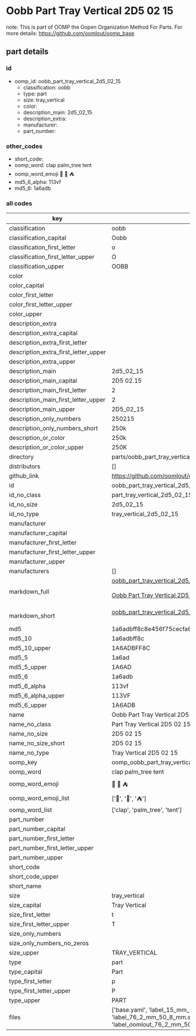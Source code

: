# Oobb Part Tray Vertical 2D5 02 15  

note: This is part of OOMP the Oopen Organization Method For Parts. For more details: https://github.com/oomlout/oomp_base

##  part details





### id
* oomp_id: oobb_part_tray_vertical_2d5_02_15
  * classification: oobb
  * type: part
  * size: tray_vertical
  * color: 
  * description_main: 2d5_02_15
  * description_extra: 
  * manufacturer: 
  * part_number: 

### other_codes
* short_code: 
* oomp_word: clap palm_tree tent
* oomp_word_emoji :clap: :palm_tree: :tent:
* md5_6_alpha: 113vf
* md5_6: 1a6adb

### all codes 
| key | value |  
| --- | --- |  
| classification | oobb |  
| classification_capital | Oobb |  
| classification_first_letter | o |  
| classification_first_letter_upper | O |  
| classification_upper | OOBB |  
| color |  |  
| color_capital |  |  
| color_first_letter |  |  
| color_first_letter_upper |  |  
| color_upper |  |  
| description_extra |  |  
| description_extra_capital |  |  
| description_extra_first_letter |  |  
| description_extra_first_letter_upper |  |  
| description_extra_upper |  |  
| description_main | 2d5_02_15 |  
| description_main_capital | 2D5 02.15 |  
| description_main_first_letter | 2 |  
| description_main_first_letter_upper | 2 |  
| description_main_upper | 2D5_02_15 |  
| description_only_numbers | 250215 |  
| description_only_numbers_short | 250k |  
| description_or_color | 250k |  
| description_or_color_upper | 250K |  
| directory | parts/oobb_part_tray_vertical_2d5_02_15 |  
| distributors | [] |  
| github_link | https://github.com/oomlout/oomlout_oomp_part_src/tree/main/parts/oobb_part_tray_vertical_2d5_02_15/working |  
| id | oobb_part_tray_vertical_2d5_02_15 |  
| id_no_class | part_tray_vertical_2d5_02_15 |  
| id_no_size | 2d5_02_15 |  
| id_no_type | tray_vertical_2d5_02_15 |  
| manufacturer |  |  
| manufacturer_capital |  |  
| manufacturer_first_letter |  |  
| manufacturer_first_letter_upper |  |  
| manufacturer_upper |  |  
| manufacturers | [] |  
| markdown_full | [oobb_part_tray_vertical_2d5_02_15](https://github.com/oomlout/oomlout_oomp_part_src/tree/main/parts/oobb_part_tray_vertical_2d5_02_15/working)<br>[](https://github.com/oomlout/oomlout_oomp_part_src/tree/main/parts/oobb_part_tray_vertical_2d5_02_15/working)<br>[Oobb Part Tray Vertical 2D5 02 15](https://github.com/oomlout/oomlout_oomp_part_src/tree/main/parts/oobb_part_tray_vertical_2d5_02_15/working)<br><br> |  
| markdown_short | [oobb_part_tray_vertical_2d5_02_15](https://github.com/oomlout/oomlout_oomp_part_src/tree/main/parts/oobb_part_tray_vertical_2d5_02_15/working)<br><br> |  
| md5 | 1a6adbff8c8e456f75cecfa60baf4ef7 |  
| md5_10 | 1a6adbff8c |  
| md5_10_upper | 1A6ADBFF8C |  
| md5_5 | 1a6ad |  
| md5_5_upper | 1A6AD |  
| md5_6 | 1a6adb |  
| md5_6_alpha | 113vf |  
| md5_6_alpha_upper | 113VF |  
| md5_6_upper | 1A6ADB |  
| name | Oobb Part Tray Vertical 2D5 02 15 |  
| name_no_class | Part Tray Vertical 2D5 02 15 |  
| name_no_size | 2D5 02 15 |  
| name_no_size_short | 2D5 02 15 |  
| name_no_type | Tray Vertical 2D5 02 15 |  
| oomp_key | oomp_oobb_part_tray_vertical_2d5_02_15 |  
| oomp_word | clap palm_tree tent |  
| oomp_word_emoji | :clap: :palm_tree: :tent: |  
| oomp_word_emoji_list | [':clap:', ':palm_tree:', ':tent:'] |  
| oomp_word_list | ['clap', 'palm_tree', 'tent'] |  
| part_number |  |  
| part_number_capital |  |  
| part_number_first_letter |  |  
| part_number_first_letter_upper |  |  
| part_number_upper |  |  
| short_code |  |  
| short_code_upper |  |  
| short_name |  |  
| size | tray_vertical |  
| size_capital | Tray Vertical |  
| size_first_letter | t |  
| size_first_letter_upper | T |  
| size_only_numbers |  |  
| size_only_numbers_no_zeros |  |  
| size_upper | TRAY_VERTICAL |  
| type | part |  
| type_capital | Part |  
| type_first_letter | p |  
| type_first_letter_upper | P |  
| type_upper | PART |  
| files | ['base.yaml', 'label_15_mm_30_mm.pdf', 'label_15_mm_30_mm.svg', 'label_76_2_mm_50_8_mm.pdf', 'label_76_2_mm_50_8_mm.svg', 'label_oomlout_76_2_mm_50_8_mm.pdf', 'label_oomlout_76_2_mm_50_8_mm.svg', 'readme.md', 'working.json', 'working.yaml'] |  
